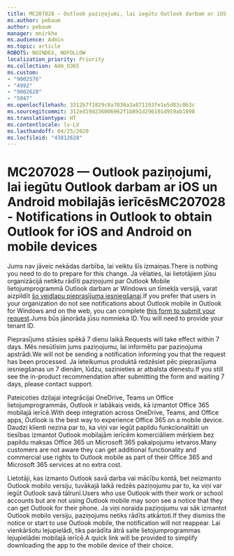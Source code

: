```yaml
---
title: MC207028 — Outlook paziņojumi, lai iegūtu Outlook darbam ar iOS un Android mobilajās ierīcēs
ms.author: pebaum
author: pebaum
manager: mnirkhe
ms.audience: Admin
ms.topic: article
ROBOTS: NOINDEX, NOFOLLOW
localization_priority: Priority
ms.collection: Adm_O365
ms.custom:
- "9002576"
- "4992"
- "9002628"
- "5047"
ms.openlocfilehash: 3312b7f1829c8a7036a3a871193fe1e5d83c0b3c
ms.sourcegitcommit: 312ed19d236006962f1b891d2961014959ab1898
ms.translationtype: HT
ms.contentlocale: lv-LV
ms.lasthandoff: 04/25/2020
ms.locfileid: "43812628"
---
```

# <a name="mc207028---notifications-in-outlook-to-obtain-outlook-for-ios-and-android-on-mobile-devices"></a><span data-ttu-id="cf1ac-102">MC207028 — Outlook paziņojumi, lai iegūtu Outlook darbam ar iOS un Android mobilajās ierīcēs</span><span class="sxs-lookup"><span data-stu-id="cf1ac-102">MC207028 - Notifications in Outlook to obtain Outlook for iOS and Android on mobile devices</span></span>

<span data-ttu-id="cf1ac-103">Jums nav jāveic nekādas darbība, lai veiktu šīs izmaiņas.</span><span class="sxs-lookup"><span data-stu-id="cf1ac-103">There is nothing you need to do to prepare for this change.</span></span> <span data-ttu-id="cf1ac-104">Ja vēlaties, lai lietotājiem jūsu organizācijā netiktu rādīti paziņojumi par Outlook Mobile lietojumprogrammā Outlook darbam ar Windows un tīmekļa versijā, varat aizpildīt [šo veidlapu pieprasījuma iesniegšanai](https://aka.ms/MC207028).</span><span class="sxs-lookup"><span data-stu-id="cf1ac-104">If you prefer that users in your organization do not see notifications about Outlook mobile in Outlook for Windows and on the web, you can complete [this form to submit your request](https://aka.ms/MC207028).</span></span><span data-ttu-id="cf1ac-105">Jums būs jānorāda jūsu nomnieka ID.</span><span class="sxs-lookup"><span data-stu-id="cf1ac-105"> You will need to provide your tenant ID.</span></span> 

<span data-ttu-id="cf1ac-106">Pieprasījums stāsies spēkā 7 dienu laikā.</span><span class="sxs-lookup"><span data-stu-id="cf1ac-106">Requests will take effect within 7 days.</span></span> <span data-ttu-id="cf1ac-107">Mēs nesūtīsim jums paziņojumu, lai informētu par paziņojuma apstrādi.</span><span class="sxs-lookup"><span data-stu-id="cf1ac-107">We will not be sending a notification informing you that the request has been processed.</span></span> <span data-ttu-id="cf1ac-108">Ja ieteikumus produktā redzēsiet pēc pieprasījuma iesniegšanas un 7 dienām, lūdzu, sazinieties ar atbalsta dienestu.</span><span class="sxs-lookup"><span data-stu-id="cf1ac-108">If you still see the in-product recommendation after submitting the form and waiting 7 days, please contact support.</span></span>

<span data-ttu-id="cf1ac-109">Pateicoties dziļajai integrācijai OneDrive, Teams un Office lietojumprogrammās, Outlook ir labākais veids, kā izmantot Office 365 mobilajā ierīcē.</span><span class="sxs-lookup"><span data-stu-id="cf1ac-109">With deep integration across OneDrive, Teams, and Office apps, Outlook is the best way to experience Office 365 on a mobile device.</span></span> <span data-ttu-id="cf1ac-110">Daudzi klienti nezina par to, ka viņi var iegūt papildu funkcionalitāti un tiesības izmantot Outlook mobilajām ierīcēm komerciāliem mērķiem bez papildu maksas Office 365 un Microsoft 365 pakalpojumu ietvaros.</span><span class="sxs-lookup"><span data-stu-id="cf1ac-110">Many customers are not aware they can get additional functionality and commercial use rights to Outlook mobile as part of their Office 365 and Microsoft 365 services at no extra cost.</span></span>

<span data-ttu-id="cf1ac-111">Lietotāji, kas izmanto Outlook savā darba vai mācību kontā, bet neizmanto Outlook mobilo versiju, tuvākajā laikā redzēs paziņojumu par to, ka viņi var iegūt Outlook savā tālrunī.</span><span class="sxs-lookup"><span data-stu-id="cf1ac-111">Users who use Outlook with their work or school accounts but are not using Outlook mobile may soon see a notice that they can get Outlook for their phone.</span></span> <span data-ttu-id="cf1ac-112">Ja viņi noraida paziņojumu vai sāk izmantot Outlook mobilo versiju, paziņojums netiks rādīts atkārtoti.</span><span class="sxs-lookup"><span data-stu-id="cf1ac-112">If they dismiss the notice or start to use Outlook mobile, the notification will not reappear.</span></span> <span data-ttu-id="cf1ac-113">Lai vienkāršotu lejupielādi, tiks parādīta ātrā saite lietojumprogrammas lejupielādei mobilajā ierīcē.</span><span class="sxs-lookup"><span data-stu-id="cf1ac-113">A quick link will be provided to simplify downloading the app to the mobile device of their choice.</span></span>
